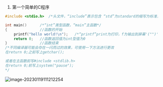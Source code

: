 1. 第一个简单的C程序

```c 
#include <stdio.h>	/*头文件，“include”表示包含 “std”为standard的缩写为标准，“i”为input输入，“o”为output输出，“h”为					head为头部*/

int main()		/*“int”类型函数，“main”主函数*/
{				//函数的开始
    printf("hello world!\n");	/*“printf”print为打印，f为输出到屏幕'("")'用来包含函数内容，内容“hello world!”，\n							 为换行符，';'用来表示printf函数使用结束。*/
    return 0;	//函数返回值为int型值为0
}				//函数结束
/*不同编译器可能会存在一闪而过的效果，可使用一下方法进行更改
在return 0;之前写上getchar();

或者在主函数前写#include <stdlib.h>
在return 0;前写上system("pause");
*/
```

![image-20230119111212254](C:\Users\hm040\AppData\Roaming\Typora\typora-user-images\image-20230119111212254.png)
